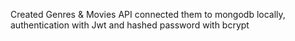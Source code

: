 Created Genres & Movies API  connected them to mongodb locally, authentication with Jwt and hashed password with bcrypt
